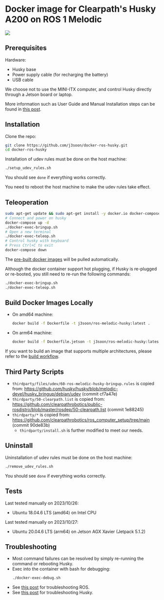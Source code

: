 # Docker image for Clearpath's Husky A200 on ROS 1 Melodic

[<img src="https://img.shields.io/badge/dockerhub-image-important.svg?logo=docker">](https://hub.docker.com/r/j3soon/ros-melodic-husky/tags)

## Prerequisites

Hardware:

- Husky base
- Power supply cable (for recharging the battery)
- USB cable

We choose not to use the MINI-ITX computer, and control Husky directly through a Jetson board or laptop.

More information such as User Guide and Manual Installation steps can be found in [this post](https://j3soon.com/cheatsheets/clearpath-husky/).

## Installation

Clone the repo:

```sh
git clone https://github.com/j3soon/docker-ros-husky.git
cd docker-ros-husky
```

Installation of udev rules must be done on the host machine:

```sh
./setup_udev_rules.sh
```

You should see `done` if everything works correctly.

You need to reboot the host machine to make the udev rules take effect.

## Teleoperation

```sh
sudo apt-get update && sudo apt-get install -y docker.io docker-compose
# Connect and power on husky
docker-compose up -d
./docker-exec-bringup.sh
# Open a new terminal
./docker-exec-teleop.sh
# Control husky with keyboard
# Press Ctrl+C to exit
docker-compose down
```

The [pre-built docker images](https://hub.docker.com/r/j3soon/ros-melodic-husky/tags) will be pulled automatically.

Although the docker container support hot plugging, if Husky is re-plugged or re-booted, you still need to re-run the following commands:

```sh
./docker-exec-bringup.sh
./docker-exec-teleop.sh
```

## Build Docker Images Locally

- On amd64 machine:

  ```sh
  docker build -f Dockerfile -t j3soon/ros-melodic-husky:latest .
  ```

- On arm64 machine:

  ```sh
  docker build -f Dockerfile.jetson -t j3soon/ros-melodic-husky:latest .
  ```

If you want to build an image that supports multiple architectures, please refer to the [build workflow](./.github/workflows/build.yaml).

## Third Party Scripts

- `thirdparty/files/udev/60-ros-melodic-husky-bringup.rules` is copied from: <https://github.com/husky/husky/blob/melodic-devel/husky_bringup/debian/udev> (commit cf7a47e)
- `thirdparty/50-clearpath.list` is copied from: <https://github.com/clearpathrobotics/public-rosdistro/blob/master/rosdep/50-clearpath.list> (commit 1e88245)
- `thirdparty/*` is copied from: <https://github.com/clearpathrobotics/ros_computer_setup/tree/main> (commit 90de83b)
  - `thirdparty/install.sh` is further modified to meet our needs.

## Uninstall

Uninstallation of udev rules must be done on the host machine:

```sh
./remove_udev_rules.sh
```

You should see `done` if everything works correctly.

## Tests

Last tested manually on 2023/10/26:

- Ubuntu 18.04.6 LTS (amd64) on Intel CPU

Last tested manually on 2023/10/27:

- Ubuntu 20.04.6 LTS (arm64) on Jetson AGX Xavier (Jetpack 5.1.2)

## Troubleshooting

- Most command failures can be resolved by simply re-running the command or rebooting Husky.
- Exec into the container with bash for debugging:
  ```sh
  ./docker-exec-debug.sh
  ```
- See [this post](https://j3soon.com/cheatsheets/robot-operating-system/) for troubleshooting ROS.
- See [this post](https://j3soon.com/cheatsheets/clearpath-husky/) for troubleshooting Husky.
